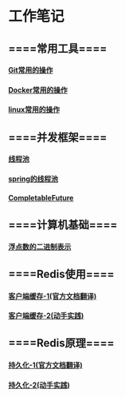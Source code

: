 # 工作笔记
## ====常用工具====
#### [Git常用的操作](./doc/git.md)
#### [Docker常用的操作](./doc/docker.md)
#### [linux常用的操作](./doc/linuxcmd.md)

## ====并发框架====
#### [线程池](./doc/threadpoolexecutor.md)
#### [spring的线程池](./doc/threadpoolexecutor.md)
#### [CompletableFuture](./doc/completablefuture.md)

## ====计算机基础====
#### [浮点数的二进制表示](./doc/float-binary.md)

## ====Redis使用====
#### [客户端缓存-1(官方文档翻译)](./doc/float-binary.md)
#### [客户端缓存-2(动手实践)](./doc/float-binary.md)

## ====Redis原理====
#### [持久化-1(官方文档翻译)](./doc/float-binary.md)
#### [持久化-2(动手实践)](./doc/float-binary.md)

